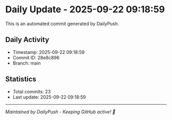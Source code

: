 # Daily Update - 2025-09-22 09:18:59

This is an automated commit generated by DailyPush.

## Daily Activity
- Timestamp: 2025-09-22 09:18:59
- Commit ID: 28e8c896
- Branch: main

## Statistics
- Total commits: 23
- Last update: 2025-09-22 09:18:59

---
*Maintained by DailyPush - Keeping GitHub active! 🚀*
